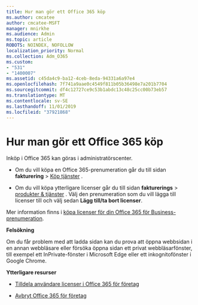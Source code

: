 ```yaml
---
title: Hur man gör ett Office 365 köp
ms.author: cmcatee
author: cmcatee-MSFT
manager: mnirkhe
ms.audience: Admin
ms.topic: article
ROBOTS: NOINDEX, NOFOLLOW
localization_priority: Normal
ms.collection: Adm_O365
ms.custom:
- "531"
- "1400007"
ms.assetid: c45da4c9-ba12-4ceb-8eda-94331a6a97e4
ms.openlocfilehash: 7f741a9aae0c4549f811b05b36498e7a201b7704
ms.sourcegitcommit: df4c12727ce9c53b1abdc13c48c25cc00b73eb57
ms.translationtype: MT
ms.contentlocale: sv-SE
ms.lasthandoff: 11/01/2019
ms.locfileid: "37921868"
---
```

# <a name="how-to-make-an-office-365-purchase"></a>Hur man gör ett Office 365 köp

Inköp i Office 365 kan göras i administratörscenter.
  
- Om du vill köpa en Office 365-prenumeration går du till sidan **fakturering** \> [Köp tjänster](https://go.microsoft.com/fwlink/p/?linkid=868433) .

- Om du vill köpa ytterligare licenser går du till sidan **fakturerings** \> [produkter & tjänster](https://go.microsoft.com/fwlink/p/?linkid=842054) . Välj den prenumeration som du vill lägga till licenser till och välj sedan **Lägg till/ta bort licenser**.
  
Mer information finns i [köpa licenser för din Office 365 för Business-prenumeration](https://docs.microsoft.com/office365/admin/subscriptions-and-billing/buy-licenses).

**Felsökning**

Om du får problem med att ladda sidan kan du prova att öppna webbsidan i en annan webbläsare eller försöka öppna sidan ett privat webbläsarfönster, till exempel ett InPrivate-fönster i Microsoft Edge eller ett inkognitofönster i Google Chrome. 

**Ytterligare resurser**
  
- [Tilldela användare licenser i Office 365 för företag](https://docs.microsoft.com/office365/admin/subscriptions-and-billing/assign-licenses-to-users)

- [Avbryt Office 365 för företag](https://docs.microsoft.com/office365/admin/subscriptions-and-billing/cancel-your-subscription)